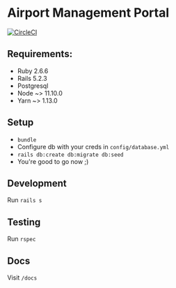 # Airport Management Portal
[![CircleCI](https://circleci.com/gh/michaelfahmy/airport.svg?style=shield)](https://app.circleci.com/pipelines/github/michaelfahmy/airport)

## Requirements:
* Ruby 2.6.6
* Rails 5.2.3
* Postgresql
* Node ~> 11.10.0
* Yarn ~> 1.13.0

## Setup
* `bundle`
* Configure db with your creds in `config/database.yml`
* `rails db:create db:migrate db:seed`
* You're good to go now ;)

## Development
Run `rails s`

## Testing
Run `rspec`

## Docs
Visit `/docs`
